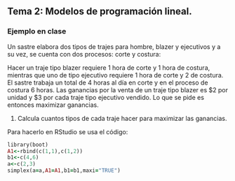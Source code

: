 ## Tema 2: Modelos de programación lineal.

### Ejemplo en clase
Un sastre elabora dos tipos de trajes para hombre, blazer y ejecutivos y a su vez, se cuenta con dos procesos: corte y costura: 

Hacer un traje tipo blazer requiere 1 hora de corte y 1 hora de costura, mientras que uno de tipo ejecutivo requiere 1 hora de corte y 2 de costura. El sastre trabaja un total de 4 horas al día en corte y en el proceso de costura 6 horas. Las ganancias por la venta de un traje tipo blazer es $2 por unidad y $3 por cada traje tipo ejecutivo vendido. Lo que se pide es entonces maximizar ganancias.

1. Calcula cuantos tipos de cada traje hacer para maximizar las ganancias. 

Para hacerlo en RStudio se usa el código:
```ruby
library(boot)
A1<-rbind(c(1,1),c(1,2))
b1<-c(4,6)
a<-c(2,3)
simplex(a=a,A1=A1,b1=b1,maxi="TRUE")
```
